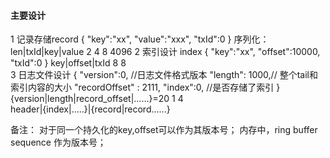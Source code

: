 #### 主要设计


1 记录存储record
  {
  "key":"xx",
  "value":"xxx",
  "txId":0
  }
 序列化：len|txId|key|value
        2    4    8  4096 
2 索引设计 index
  {
    "key":"xx",
    "offset":10000,
    "txId":0
   }
    key|offset|txId
    8     8    
3 日志文件设计
  { 
    "version":0, //日志文件格式版本
    "length": 1000,// 整个tail和索引内容的大小
    "recordOffset" : 2111,
    "index":0, //是否存储了索引
   }
    {version|length|record_offset|......}=20
      1       4      
  header|{index|.....}|{record|record......}  
    
备注：
   对于同一个持久化的key,offset可以作为其版本号；
   内存中，ring buffer sequence 作为版本号；
    
   